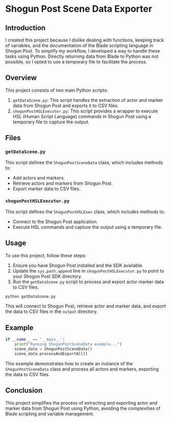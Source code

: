 # Shogun Post Scene Data Exporter

## Introduction

I created this project because I dislike dealing with functions, keeping track of variables, and the documentation of the Blade scripting language in Shogun Post. To simplify my workflow, I developed a way to handle these tasks using Python. Directly returning data from Blade to Python was not possible, so I opted to use a temporary file to facilitate the process.

## Overview

This project consists of two main Python scripts:

1. `getDataScene.py`: This script handles the extraction of actor and marker data from Shogun Post and exports it to CSV files.
2. `shogunPostHSLExecutor.py`: This script provides a wrapper to execute HSL (Human Script Language) commands in Shogun Post using a temporary file to capture the output.

## Files

### `getDataScene.py`

This script defines the `ShogunPostSceneData` class, which includes methods to:

- Add actors and markers.
- Retrieve actors and markers from Shogun Post.
- Export marker data to CSV files.

### `shogunPostHSLExecutor.py`

This script defines the `ShogunPostHSLExec` class, which includes methods to:

- Connect to the Shogun Post application.
- Execute HSL commands and capture the output using a temporary file.

## Usage

To use this project, follow these steps:

1. Ensure you have Shogun Post installed and the SDK available.
2. Update the `sys.path.append` line in `shogunPostHSLExecutor.py` to point to your Shogun Post SDK directory.
3. Run the `getDataScene.py` script to process and export actor marker data to CSV files.

```bash
python getDataScene.py
```

This will connect to Shogun Post, retrieve actor and marker data, and export the data to CSV files in the `output` directory.

## Example

```python
if __name__ == '__main__':
    print("Running ShogunPostSceneData example...")
    scene_data = ShogunPostSceneData()
    scene_data.processAndExportAll()
```

This example demonstrates how to create an instance of the `ShogunPostSceneData` class and process all actors and markers, exporting the data to CSV files.

## Conclusion

This project simplifies the process of extracting and exporting actor and marker data from Shogun Post using Python, avoiding the complexities of Blade scripting and variable management.
